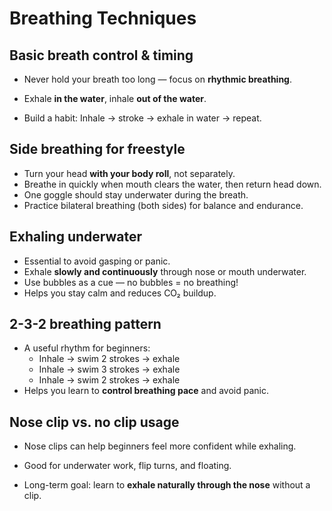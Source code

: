 # Breathing Techniques

## Basic breath control & timing

* Never hold your breath too long — focus on **rhythmic breathing**.

* Exhale **in the water**, inhale **out of the water**.
* Build a habit: Inhale → stroke → exhale in water → repeat.

## Side breathing for freestyle

* Turn your head **with your body roll**, not separately.
* Breathe in quickly when mouth clears the water, then return head down.
* One goggle should stay underwater during the breath.
* Practice bilateral breathing (both sides) for balance and endurance.

## Exhaling underwater

* Essential to avoid gasping or panic.
* Exhale **slowly and continuously** through nose or mouth underwater.
* Use bubbles as a cue — no bubbles = no breathing!
* Helps you stay calm and reduces CO₂ buildup.

## 2-3-2 breathing pattern

* A useful rhythm for beginners:
    * Inhale → swim 2 strokes → exhale
    * Inhale → swim 3 strokes → exhale
    * Inhale → swim 2 strokes → exhale
* Helps you learn to **control breathing pace** and avoid panic.

## Nose clip vs. no clip usage

* Nose clips can help beginners feel more confident while exhaling.

* Good for underwater work, flip turns, and floating.

* Long-term goal: learn to **exhale naturally through the nose** without a clip.